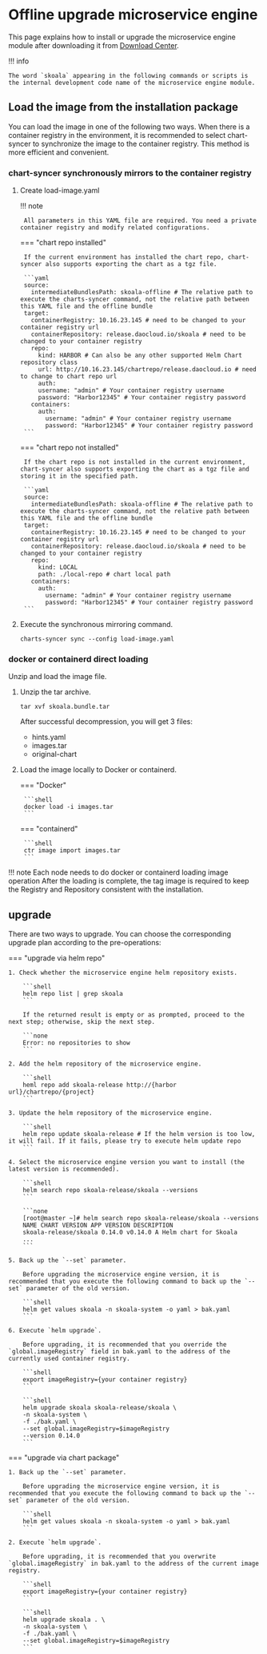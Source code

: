 # Offline upgrade microservice engine

This page explains how to install or upgrade the microservice engine module after downloading it from [Download Center](../../download/dce5.md).

!!! info

    The word `skoala` appearing in the following commands or scripts is the internal development code name of the microservice engine module.

## Load the image from the installation package

You can load the image in one of the following two ways. When there is a container registry in the environment, it is recommended to select chart-syncer to synchronize the image to the container registry. This method is more efficient and convenient.

### chart-syncer synchronously mirrors to the container registry

1. Create load-image.yaml

    !!! note

        All parameters in this YAML file are required. You need a private container registry and modify related configurations.

    === "chart repo installed"

        If the current environment has installed the chart repo, chart-syncer also supports exporting the chart as a tgz file.

        ```yaml
        source:
          intermediateBundlesPath: skoala-offline # The relative path to execute the charts-syncer command, not the relative path between this YAML file and the offline bundle
        target:
          containerRegistry: 10.16.23.145 # need to be changed to your container registry url
          containerRepository: release.daocloud.io/skoala # need to be changed to your container registry
          repo:
            kind: HARBOR # Can also be any other supported Helm Chart repository class
            url: http://10.16.23.145/chartrepo/release.daocloud.io # need to change to chart repo url
            auth:
            username: "admin" # Your container registry username
            password: "Harbor12345" # Your container registry password
          containers:
            auth:
              username: "admin" # Your container registry username
              password: "Harbor12345" # Your container registry password
        ```

    === "chart repo not installed"

        If the chart repo is not installed in the current environment, chart-syncer also supports exporting the chart as a tgz file and storing it in the specified path.

        ```yaml
        source:
          intermediateBundlesPath: skoala-offline # The relative path to execute the charts-syncer command, not the relative path between this YAML file and the offline bundle
        target:
          containerRegistry: 10.16.23.145 # need to be changed to your container registry url
          containerRepository: release.daocloud.io/skoala # need to be changed to your container registry
          repo:
            kind: LOCAL
            path: ./local-repo # chart local path
          containers:
            auth:
              username: "admin" # Your container registry username
              password: "Harbor12345" # Your container registry password
        ```

1. Execute the synchronous mirroring command.

    ```shell
    charts-syncer sync --config load-image.yaml
    ```

### docker or containerd direct loading

Unzip and load the image file.

1. Unzip the tar archive.

    ```shell
    tar xvf skoala.bundle.tar
    ```

    After successful decompression, you will get 3 files:

    - hints.yaml
    - images.tar
    - original-chart

2. Load the image locally to Docker or containerd.

    === "Docker"

        ```shell
        docker load -i images.tar
        ```

    === "containerd"

        ```shell
        ctr image import images.tar
        ```

!!! note
    Each node needs to do docker or containerd loading image operation
    After the loading is complete, the tag image is required to keep the Registry and Repository consistent with the installation.

## upgrade

There are two ways to upgrade. You can choose the corresponding upgrade plan according to the pre-operations:

=== "upgrade via helm repo"

    1. Check whether the microservice engine helm repository exists.

        ```shell
        helm repo list | grep skoala
        ```

        If the returned result is empty or as prompted, proceed to the next step; otherwise, skip the next step.

        ```none
        Error: no repositories to show
        ```

    2. Add the helm repository of the microservice engine.

        ```shell
        heml repo add skoala-release http://{harbor url}/chartrepo/{project}
        ```

    3. Update the helm repository of the microservice engine.

        ```shell
        helm repo update skoala-release # If the helm version is too low, it will fail. If it fails, please try to execute helm update repo
        ```

    4. Select the microservice engine version you want to install (the latest version is recommended).

        ```shell
        helm search repo skoala-release/skoala --versions
        ```

        ```none
        [root@master ~]# helm search repo skoala-release/skoala --versions
        NAME CHART VERSION APP VERSION DESCRIPTION
        skoala-release/skoala 0.14.0 v0.14.0 A Helm chart for Skoala
        ...
        ```

    5. Back up the `--set` parameter.

        Before upgrading the microservice engine version, it is recommended that you execute the following command to back up the `--set` parameter of the old version.

        ```shell
        helm get values ​​skoala -n skoala-system -o yaml > bak.yaml
        ```

    6. Execute `helm upgrade`.

        Before upgrading, it is recommended that you override the `global.imageRegistry` field in bak.yaml to the address of the currently used container registry.

        ```shell
        export imageRegistry={your container registry}
        ```

        ```shell
        helm upgrade skoala skoala-release/skoala \
        -n skoala-system \
        -f ./bak.yaml \
        --set global.imageRegistry=$imageRegistry
        --version 0.14.0
        ```

=== "upgrade via chart package"

    1. Back up the `--set` parameter.

        Before upgrading the microservice engine version, it is recommended that you execute the following command to back up the `--set` parameter of the old version.

        ```shell
        helm get values ​​skoala -n skoala-system -o yaml > bak.yaml
        ```

    2. Execute `helm upgrade`.

        Before upgrading, it is recommended that you overwrite `global.imageRegistry` in bak.yaml to the address of the current image registry.

        ```shell
        export imageRegistry={your container registry}
        ```

        ```shell
        helm upgrade skoala . \
        -n skoala-system \
        -f ./bak.yaml \
        --set global.imageRegistry=$imageRegistry
        ```
